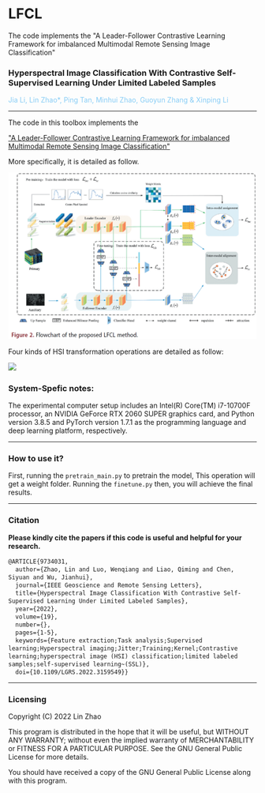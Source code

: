 # LFCL
The code implements the "A Leader-Follower Contrastive Learning Framework for imbalanced Multimodal Remote Sensing Image Classification"

### Hyperspectral Image Classification With Contrastive Self-Supervised Learning Under Limited Labeled Samples

<font color='#88CDF6'> Jia Li, Lin Zhao*, Ping Tan, Minhui Zhao, Guoyun Zhang & Xinping Li</font>

<hr>
The code in this toolbox implements the

["A Leader-Follower Contrastive Learning Framework for imbalanced Multimodal Remote Sensing Image Classification"]([https://ieeexplore.ieee.org/document/9734031](https://www.tandfonline.com/doi/full/10.1080/01431161.2025.2513561))

More specifically, it is detailed as follow.

![](Framework.png)

Four kinds of HSI transformation operations are detailed as follow:

![](operations.png)


### System-Spefic notes:

The experimental computer setup includes an Intel(R)
Core(TM) i7-10700F processor, an NVIDIA GeForce RTX 2060 SUPER graphics card, and Python version 3.8.5 and PyTorch version 1.7.1 as the programming language and deep
learning platform, respectively.

<hr>

### How to use it?
First, running the `pretrain_main.py` to pretrain the model, This operation will get a weight folder. Running the `finetune.py` then, you will achieve the final results.


<hr>

### Citation
**Please kindly cite the papers if this code is useful and helpful for your research.**
```
@ARTICLE{9734031,
  author={Zhao, Lin and Luo, Wenqiang and Liao, Qiming and Chen, Siyuan and Wu, Jianhui},
  journal={IEEE Geoscience and Remote Sensing Letters}, 
  title={Hyperspectral Image Classification With Contrastive Self-Supervised Learning Under Limited Labeled Samples}, 
  year={2022},
  volume={19},
  number={},
  pages={1-5},
  keywords={Feature extraction;Task analysis;Supervised learning;Hyperspectral imaging;Jitter;Training;Kernel;Contrastive learning;hyperspectral image (HSI) classification;limited labeled samples;self-supervised learning~(SSL)},
  doi={10.1109/LGRS.2022.3159549}}
```
<hr>

### Licensing
Copyright (C) 2022 Lin Zhao

This program is distributed in the hope that it will be useful, but WITHOUT ANY WARRANTY; without even the implied warranty of MERCHANTABILITY or FITNESS FOR A PARTICULAR PURPOSE. See the GNU General Public License for more details.

You should have received a copy of the GNU General Public License along with this program.







